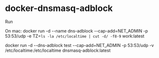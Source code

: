 # docker-dnsmasq-adblock

Run

On mac:
docker run -d --name dns-adblock --cap-add=NET_ADMIN -p 53:53/udp -e TZ=`ls -la /etc/localtime | cut -d/ -f8-9` work:latest

docker run -d --dns-adblock test --cap-add=NET_ADMIN -p 53:53/udp -v /etc/localtime:/etc/localtime dnsmasq-adblock:latest
